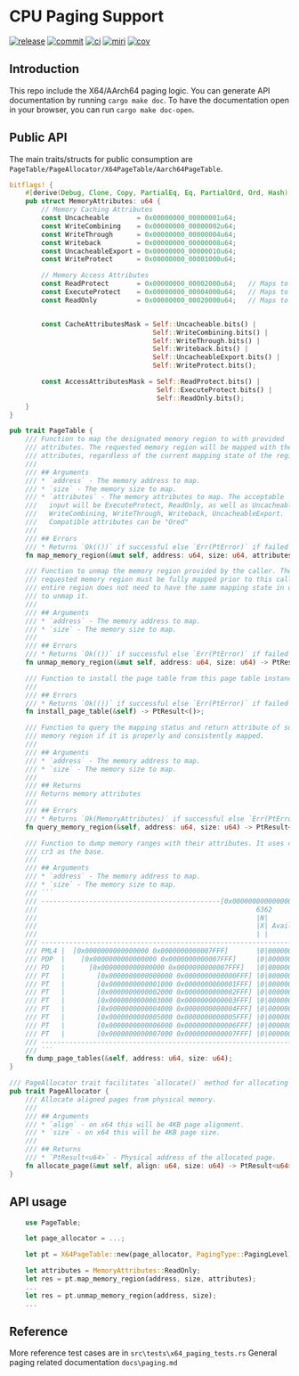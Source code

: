 # CPU Paging Support

[![release]][_release]
[![commit]][_commit]
[![ci]][_ci]
[![miri]][_miri]
[![cov]][_cov]

## Introduction

This repo include the X64/AArch64 paging logic. You can generate API documentation by running `cargo make doc`. To
have the documentation open in your browser, you can run `cargo make doc-open`.

## Public API

The main traits/structs for public consumption are
`PageTable/PageAllocator/X64PageTable/Aarch64PageTable`.

```rust
bitflags! {
    #[derive(Debug, Clone, Copy, PartialEq, Eq, PartialOrd, Ord, Hash)]
    pub struct MemoryAttributes: u64 {
        // Memory Caching Attributes
        const Uncacheable       = 0x00000000_00000001u64;
        const WriteCombining    = 0x00000000_00000002u64;
        const WriteThrough      = 0x00000000_00000004u64;
        const Writeback         = 0x00000000_00000008u64;
        const UncacheableExport = 0x00000000_00000010u64;
        const WriteProtect      = 0x00000000_00001000u64;

        // Memory Access Attributes
        const ReadProtect       = 0x00000000_00002000u64;   // Maps to Present bit on X64
        const ExecuteProtect    = 0x00000000_00004000u64;   // Maps to NX bit on X64
        const ReadOnly          = 0x00000000_00020000u64;   // Maps to Read/Write bit on X64


        const CacheAttributesMask = Self::Uncacheable.bits() |
                                    Self::WriteCombining.bits() |
                                    Self::WriteThrough.bits() |
                                    Self::Writeback.bits() |
                                    Self::UncacheableExport.bits() |
                                    Self::WriteProtect.bits();

        const AccessAttributesMask = Self::ReadProtect.bits() |
                                     Self::ExecuteProtect.bits() |
                                     Self::ReadOnly.bits();
    }
}

pub trait PageTable {
    /// Function to map the designated memory region to with provided
    /// attributes. The requested memory region will be mapped with the specified
    /// attributes, regardless of the current mapping state of the region.
    ///
    /// ## Arguments
    /// * `address` - The memory address to map.
    /// * `size` - The memory size to map.
    /// * `attributes` - The memory attributes to map. The acceptable
    ///   input will be ExecuteProtect, ReadOnly, as well as Uncacheable,
    ///   WriteCombining, WriteThrough, Writeback, UncacheableExport.
    ///   Compatible attributes can be "Ored"
    ///
    /// ## Errors
    /// * Returns `Ok(())` if successful else `Err(PtError)` if failed
    fn map_memory_region(&mut self, address: u64, size: u64, attributes: MemoryAttributes) -> PtResult<()>;

    /// Function to unmap the memory region provided by the caller. The
    /// requested memory region must be fully mapped prior to this call. The
    /// entire region does not need to have the same mapping state in order
    /// to unmap it.
    ///
    /// ## Arguments
    /// * `address` - The memory address to map.
    /// * `size` - The memory size to map.
    ///
    /// ## Errors
    /// * Returns `Ok(())` if successful else `Err(PtError)` if failed
    fn unmap_memory_region(&mut self, address: u64, size: u64) -> PtResult<()>;

    /// Function to install the page table from this page table instance.
    ///
    /// ## Errors
    /// * Returns `Ok(())` if successful else `Err(PtError)` if failed
    fn install_page_table(&self) -> PtResult<()>;

    /// Function to query the mapping status and return attribute of supplied
    /// memory region if it is properly and consistently mapped.
    ///
    /// ## Arguments
    /// * `address` - The memory address to map.
    /// * `size` - The memory size to map.
    ///
    /// ## Returns
    /// Returns memory attributes
    ///
    /// ## Errors
    /// * Returns `Ok(MemoryAttributes)` if successful else `Err(PtError)` if failed
    fn query_memory_region(&self, address: u64, size: u64) -> PtResult<MemoryAttributes>;

    /// Function to dump memory ranges with their attributes. It uses current
    /// cr3 as the base.
    ///
    /// ## Arguments
    /// * `address` - The memory address to map.
    /// * `size` - The memory size to map.
    /// ```
    /// ---------------------------------------------[0x0000000000000000 0x0000000000007FFF]------------------------------------------------
    ///                                                       6362        52 51                                   12 11 9 8 7 6 5 4 3 2 1 0
    ///                                                       |N|           |                                        |   |M|M|I| |P|P|U|R| |
    ///                                                       |X| Available |     Page-Map Level-4 Base Address      |AVL|B|B|G|A|C|W|/|/|P|
    ///                                                       | |           |                                        |   |Z|Z|N| |D|T|S|W| |
    /// ------------------------------------------------------------------------------------------------------------------------------------
    /// PML4 |  [0x0000000000000000 0x0000000000007FFF]       |0|00000000000|0000000000011001001110001110011101001101|000|0|0|0|0|0|0|1|1|1|
    /// PDP  |    [0x0000000000000000 0x0000000000007FFF]     |0|00000000000|0000000000011001001110001110011101001110|000|0|0|0|0|0|0|1|1|1|
    /// PD   |      [0x0000000000000000 0x0000000000007FFF]   |0|00000000000|0000000000011001001110001110011101001111|000|0|0|0|0|0|0|1|1|1|
    /// PT   |        [0x0000000000000000 0x0000000000000FFF] |0|00000000000|0000000000000000000000000000000000000000|000|0|0|0|0|0|0|1|0|1|
    /// PT   |        [0x0000000000001000 0x0000000000001FFF] |0|00000000000|0000000000000000000000000000000000000001|000|0|0|0|0|0|0|1|0|1|
    /// PT   |        [0x0000000000002000 0x0000000000002FFF] |0|00000000000|0000000000000000000000000000000000000010|000|0|0|0|0|0|0|1|0|1|
    /// PT   |        [0x0000000000003000 0x0000000000003FFF] |0|00000000000|0000000000000000000000000000000000000011|000|0|0|0|0|0|0|1|0|1|
    /// PT   |        [0x0000000000004000 0x0000000000004FFF] |0|00000000000|0000000000000000000000000000000000000100|000|0|0|0|0|0|0|1|0|1|
    /// PT   |        [0x0000000000005000 0x0000000000005FFF] |0|00000000000|0000000000000000000000000000000000000101|000|0|0|0|0|0|0|1|0|1|
    /// PT   |        [0x0000000000006000 0x0000000000006FFF] |0|00000000000|0000000000000000000000000000000000000110|000|0|0|0|0|0|0|1|0|1|
    /// PT   |        [0x0000000000007000 0x0000000000007FFF] |0|00000000000|0000000000000000000000000000000000000111|000|0|0|0|0|0|0|1|0|1|
    /// ------------------------------------------------------------------------------------------------------------------------------------
    /// ```
    fn dump_page_tables(&self, address: u64, size: u64);
}
```

```rust
/// PageAllocator trait facilitates `allocate()` method for allocating new pages
pub trait PageAllocator {
    /// Allocate aligned pages from physical memory.
    ///
    /// ## Arguments
    /// * `align` - on x64 this will be 4KB page alignment.
    /// * `size` - on x64 this will be 4KB page size.
    ///
    /// ## Returns
    /// * `PtResult<u64>` - Physical address of the allocated page.
    fn allocate_page(&mut self, align: u64, size: u64) -> PtResult<u64>;
}
```

## API usage

```rust
    use PageTable;

    let page_allocator = ...;

    let pt = X64PageTable::new(page_allocator, PagingType::PagingLevel)?;

    let attributes = MemoryAttributes::ReadOnly;
    let res = pt.map_memory_region(address, size, attributes);
    ...
    let res = pt.unmap_memory_region(address, size);
    ...
```

## Reference

More reference test cases are in `src\tests\x64_paging_tests.rs`
General paging related documentation `docs\paging.md`

[release]: https://img.shields.io/crates/v/patina_paging
[_release]: https://github.com/OpenDevicePartnership/patina-paging/releases/latest
[commit]: https://img.shields.io/github/commits-since/OpenDevicePartnership/patina-paging/latest/main?include_prereleases
[_commit]: https://github.com/OpenDevicePartnership/patina-paging/commits/main/
[ci]: https://github.com/OpenDevicePartnership/patina-paging/actions/workflows/ci-workflow.yml/badge.svg?branch=main&event=push
[_ci]: https://github.com/OpenDevicePartnership/patina-paging/actions/workflows/ci-workflow.yml
[miri]: https://github.com/OpenDevicePartnership/patina-paging/actions/workflows/miri-workflow.yml/badge.svg?branch=main
[_miri]: https://github.com/OpenDevicePartnership/patina-paging/actions/workflows/miri-workflow.yml
[cov]: https://codecov.io/github/OpenDevicePartnership/patina-paging/graph/badge.svg?token=TWVOCBXO2A
[_cov]: https://codecov.io/github/OpenDevicePartnership/patina-paging
